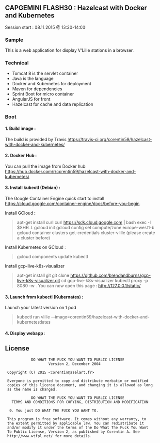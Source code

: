 ## CAPGEMINI FLASH30 : Hazelcast with Docker and Kubernetes ##
Session start : 08.11.2015 @ 13:30-14:00

### Sample
This is a web application for display V'Lille stations in a browser.

### Technical
* Tomcat 8 is the servlet container
* Java is the language
* Docker and Kubernetes for deployment
* Maven for dependencies
* Sprint Boot for micro container
* AngularJS for front
* Hazelcast for cache and data replication

### Boot

#### 1. Build image :
The build is provided by Travis
https://travis-ci.org/corentin59/hazelcast-with-docker-and-kubernetes/

#### 2. Docker Hub :
You can pull the image from Docker hub
https://hub.docker.com/r/corentin59/hazelcast-with-docker-and-kubernetes/

#### 3. Install kubectl (Debian) :
The Google Container Engine quick start to install
https://cloud.google.com/container-engine/docs/before-you-begin

Install GCloud :
> apt-get install curl
> curl https://sdk.cloud.google.com | bash
> exec -l $SHELL
> gcloud init
> gcloud config set compute/zone europe-west1-b
> gcloud container clusters get-credentials cluster-vlille (please create a cluster before)

Install Kubernetes on GCloud :
> gcloud components update kubectl

Install gcp-live-k8s-visualizer
> apt-get install git
> git clone https://github.com/brendandburns/gcp-live-k8s-visualizer.git
> cd gcp-live-k8s-visualizer
> kubectl proxy -p 8080 -w .
You can now open this page : http://127.0.0.1/static/

#### 3. Launch from kubectl (Kubernates) :

Launch your latest version on 1 pod
> kubectl run vlille --image=corentin59/hazelcast-with-docker-and-kubernetes:lates


#### 4. Display webapp :


## License

```
            DO WHAT THE FUCK YOU WANT TO PUBLIC LICENSE
                    Version 2, December 2004

 Copyright (C) 2015 <corentin@azelart.fr>

 Everyone is permitted to copy and distribute verbatim or modified
 copies of this license document, and changing it is allowed as long
 as the name is changed.

            DO WHAT THE FUCK YOU WANT TO PUBLIC LICENSE
   TERMS AND CONDITIONS FOR COPYING, DISTRIBUTION AND MODIFICATION

  0. You just DO WHAT THE FUCK YOU WANT TO.
```

```
 This program is free software. It comes without any warranty, to
 the extent permitted by applicable law. You can redistribute it
 and/or modify it under the terms of the Do What The Fuck You Want
 To Public License, Version 2, as published by Corentin A. See
 http://www.wtfpl.net/ for more details.
```
